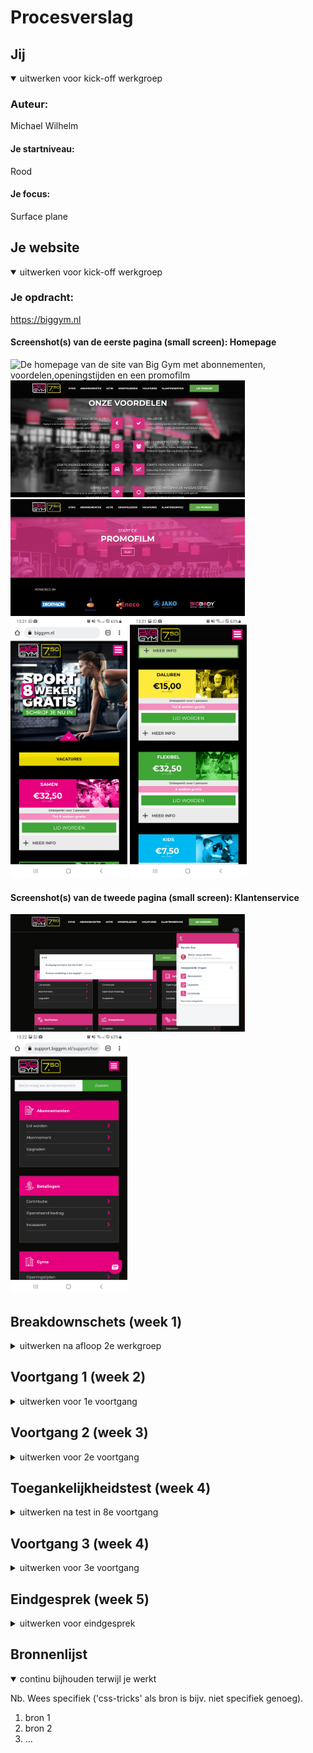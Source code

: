 # Procesverslag

## Jij

<details open>
<summary>uitwerken voor kick-off werkgroep</summary>

### Auteur:
Michael Wilhelm

#### Je startniveau:
Rood

#### Je focus:
Surface plane
 
</details>





## Je website

<details open>
<summary>uitwerken voor kick-off werkgroep</summary>

### Je opdracht:
https://biggym.nl

#### Screenshot(s) van de eerste pagina (small screen): Homepage

<img src="images/homepage.png" width="375px" alt="De homepage van de site van Big Gym met abonnementen, voordelen,openingstijden en een promofilm">
<img src="images/voordelen.png" width="375px" alt="lijst met voordelen">
<img src="images/promofilm.png" width="375px" alt="een knop naar de promofilm">
<img src="images/smallhomescreen.jpg" width="187,5px" alt="homescreen">
<img src="images/smallhomescreen2.jpg" width="187,5px" alt="homescreen">

#### Screenshot(s) van de tweede pagina (small screen): Klantenservice

<img src="images/klantenservice.png" width="375px" alt="De klantenservice met veelgestelde vragen, een search bar en hulp bot">
<img src="images/smallklantenservice.jpg" width="187,5px" alt="klantenservice pagina">
 
</details>





## Breakdownschets (week 1)

<details>
<summary>uitwerken na afloop 2e werkgroep</summary>

### de hele pagina: 
<img src="images/breakdown.jpg" width="375px" alt="breakdown van de hele pagina">

### dynamisch deel (bijv menu): 
<img src="images/navigatiebreakdown.jpg" width="375px" alt="breakdown van een dynamisch deel">

</details>





## Voortgang 1 (week 2)

<details>
<summary>uitwerken voor 1e voortgang</summary>

### Stand van zaken
Tot nu toe heb ik de navigatie afgemaakt, alleen voor de small screen moet het nog in een hamburger menu vormen (als het goed is gaan we dat nog leren). En ik heb de banner van de website nagemaakt, wel met een andere foto omdat die van de BigGym niet te vinden is.

Ik had wel moeite met het maken van de navigatie, na een uur deed de navigatie totaal niet wat ik wilde en heb ik het maar verwijderd. Daarna ben ik opnieuw begonnen en was het wel gelukt.

<img src="images/websitescreen.png" width="375px" alt="screenshot van de website">
<img src="images/codescreen.png" width="375px" alt="screenshot van de code">

### Agenda voor meeting
samen met je groepje opstellen

| student 1      | student 2          | student 3    | student 4        |
| ---            | ---                | ---          | ---              |
| dit bespreken  | en dit             | en ik dit    | en dan ik dat    |
| en dat ook nog | dit als er tijd is | nog een punt | dit wil ik zeker |
| ...            | ...                | ...          | ...              |


### Verslag van meeting
hier na afloop snel de uitkomsten van de meeting vastleggen

- punt 1
- punt 2
- nog een punt
- ...

</details>





## Voortgang 2 (week 3)

<details>
<summary>uitwerken voor 2e voortgang</summary>

### Stand van zaken
hier dit ging goed & dit was lastig (neem ook screenshots op van delen van je website en code)


### Agenda voor meeting
samen met je groepje opstellen

| student 1      | student 2          | student 3    | student 4        |
| ---            | ---                | ---          | ---              |
| dit bespreken  | en dit             | en ik dit    | en dan ik dat    |
| en dat ook nog | dit als er tijd is | nog een punt | dit wil ik zeker |
| ...            | ...                | ...          | ...              |


### Verslag van meeting
hier na afloop snel de uitkomsten van de meeting vastleggen

- punt 1
- punt 2
- nog een punt
- ...

</details>





## Toegankelijkheidstest (week 4)

<details>
<summary>uitwerken na test in 8e voortgang</summary>

### Bevindingen
Lijst met je bevindingen die in de test naar voren kwamen:

#### Titel eerste bevinding
Hier korte omschrijving (met indien nodig een afbeelding)

Hier een omschrijving van hoe het opgelost kan worden (met indien nodig een afbeelding)


#### Titel tweede bevinding. 
Hier korte omschrijving (met indien nodig een afbeelding)

Hier een omschrijving van hoe het opgelost kan worden (met indien nodig een afbeelding)


#### Titel volgende bevinding. 
Hier korte omschrijving (met indien nodig een afbeelding)

Hier een omschrijving van hoe het opgelost kan worden (met indien nodig een afbeelding)


#### Titel nog een bevinding. 
Hier korte omschrijving (met indien nodig een afbeelding)

Hier een omschrijving van hoe het opgelost kan worden (met indien nodig een afbeelding)

</details>





## Voortgang 3 (week 4)

<details>
<summary>uitwerken voor 3e voortgang</summary>

### Stand van zaken
hier dit ging goed & dit was lastig (neem ook screenshots op van delen van je website en code)


### Agenda voor meeting
samen met je groepje opstellen

| student 1      | student 2          | student 3    | student 4        |
| ---            | ---                | ---          | ---              |
| dit bespreken  | en dit             | en ik dit    | en dan ik dat    |
| en dat ook nog | dit als er tijd is | nog een punt | dit wil ik zeker |
| ...            | ...                | ...          | ...              |


### Verslag van meeting
hier na afloop snel de uitkomsten van de meeting vastleggen

- punt 1
- punt 2
- nog een punt
- ...

</details>





## Eindgesprek (week 5)

<details>
<summary>uitwerken voor eindgesprek</summary>

### Stand van zaken
hier dit ging goed & dit was lastig (neem ook screenshots op van delen van je website en code)

### Screenshot(s)

hier screenshot(s) van je eindresultaat

</details>





## Bronnenlijst

<details open>
<summary>continu bijhouden terwijl je werkt</summary>

Nb. Wees specifiek ('css-tricks' als bron is bijv. niet specifiek genoeg).

1. bron 1
2. bron 2
3. ...

</details>